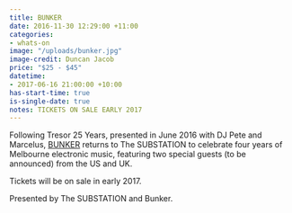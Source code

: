 ```yaml
---
title: BUNKER
date: 2016-11-30 12:29:00 +11:00
categories:
- whats-on
image: "/uploads/bunker.jpg"
image-credit: Duncan Jacob
price: "$25 - $45"
datetime:
- 2017-06-16 21:00:00 +10:00
has-start-time: true
is-single-date: true
notes: TICKETS ON SALE EARLY 2017
---
```


Following Tresor 25 Years, presented in June 2016 with DJ Pete and Marcelus, [BUNKER](http://bunker-music.com) returns to The SUBSTATION to celebrate four years of Melbourne electronic music, featuring two special guests (to be announced) from the US and UK.

Tickets will be on sale in early 2017.

Presented by The SUBSTATION and Bunker.
